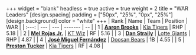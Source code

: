 +++
widget = "blank"
headless = true
active = true
weight = 2
title = "WAR Leaders"
[design.spacing]
padding = ["50px", "25%", "0px", "25%"]
[design.background]
color = "white"
+++
| Rank | Name | Team | Position | WAR |
| :---: | --- | --- | ------- | -- |
| 1 | [**Aaron Brooks**](/players/13760) | [Kia Tigers](/teams/KiaTigers) | RHP | 5.18 |
| 2 | [**Mel Rojas Jr.**](/players/11380) | [KT Wiz](/teams/KTWiz) | RF | 5.16 |
| 3 | [**Dan Straily**](/players/13648) | [Lotte Giants](/teams/LotteGiants) | RHP | 4.87 |
| 4 | [**José Miguel Fernández**](/players/12514) | [Doosan Bears](/teams/DoosanBears) | 1B | 4.55 |
| 5 | [**Preston Tucker**](/players/13529) | [Kia Tigers](/teams/KiaTigers) | RF | 4.08 |
